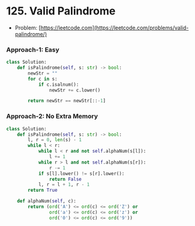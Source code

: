 # 125. Valid Palindrome

- Problem: [https://leetcode.com](https://leetcode.com/problems/valid-palindrome/)

### Approach-1: Easy
```python
class Solution:
    def isPalindrome(self, s: str) -> bool:
        newStr = ""
        for c in s:
            if c.isalnum():
                newStr += c.lower()

        return newStr == newStr[::-1]
```

### Approach-2: No Extra Memory
```python
class Solution:
    def isPalindrome(self, s: str) -> bool:
        l, r = 0, len(s) - 1
        while l < r:
            while l < r and not self.alphaNum(s[l]):
                l += 1
            while r > l and not self.alphaNum(s[r]):
                r -= 1
            if s[l].lower() != s[r].lower():
                return False
            l, r = l + 1, r - 1
        return True

    def alphaNum(self, c):
        return (ord('A') <= ord(c) <= ord('Z') or
                ord('a') <= ord(c) <= ord('z') or
                ord('0') <= ord(c) <= ord('9'))
```